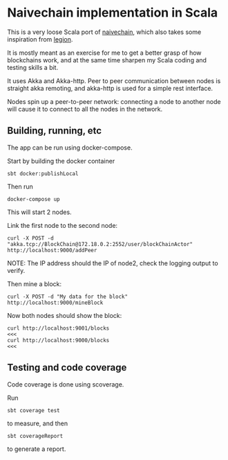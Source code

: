 Naivechain implementation in Scala
==================================

This is a very loose Scala port of [naivechain]( https://github.com/lhartikk/naivechain ), which also takes some inspiration from [legion](https://github.com/aviaviavi/legion).

It is mostly meant as an exercise for me to get a better grasp of how blockchains work, and at the same time sharpen my Scala coding and testing skills a bit.

It uses Akka and Akka-http. Peer to peer communication between nodes is straight akka remoting, and akka-http is used for a simple rest interface.

Nodes spin up a peer-to-peer network: connecting a node to another node will cause it to connect to all the nodes in the network.


Building, running, etc
----------------------

The app can be run using docker-compose.

Start by building the docker container

    sbt docker:publishLocal

Then run

    docker-compose up

This will start 2 nodes.

Link the first node to the second node:

    curl -X POST -d "akka.tcp://BlockChain@172.18.0.2:2552/user/blockChainActor" http://localhost:9000/addPeer

NOTE: The IP address should the IP of node2, check the logging output to verify.

Then mine a block:

    curl -X POST -d "My data for the block" http://localhost:9000/mineBlock

Now both nodes should show the block:

    curl http://localhost:9001/blocks                                                                                              <<<
    curl http://localhost:9000/blocks                                                                                              <<<

Testing and code coverage
-------------------------

Code coverage is done using scoverage.

Run

    sbt coverage test

to measure, and then

    sbt coverageReport

to generate a report.


